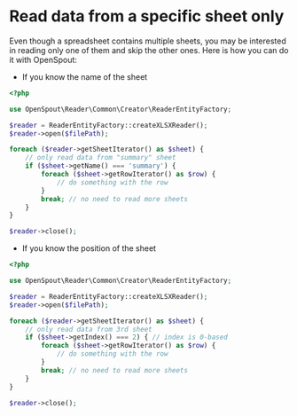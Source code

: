 # Read data from a specific sheet only

Even though a spreadsheet contains multiple sheets, you may be interested in reading only one of them and skip the other ones. Here is how you can do it with OpenSpout:

* If you know the name of the sheet

```php
<?php

use OpenSpout\Reader\Common\Creator\ReaderEntityFactory;

$reader = ReaderEntityFactory::createXLSXReader();
$reader->open($filePath);

foreach ($reader->getSheetIterator() as $sheet) {
    // only read data from "summary" sheet
    if ($sheet->getName() === 'summary') {
        foreach ($sheet->getRowIterator() as $row) {
            // do something with the row
        }
        break; // no need to read more sheets
    }
}

$reader->close();
```

* If you know the position of the sheet

```php
<?php

use OpenSpout\Reader\Common\Creator\ReaderEntityFactory;

$reader = ReaderEntityFactory::createXLSXReader();
$reader->open($filePath);

foreach ($reader->getSheetIterator() as $sheet) {
    // only read data from 3rd sheet
    if ($sheet->getIndex() === 2) { // index is 0-based
        foreach ($sheet->getRowIterator() as $row) {
            // do something with the row
        }
        break; // no need to read more sheets
    }
}

$reader->close();
```
